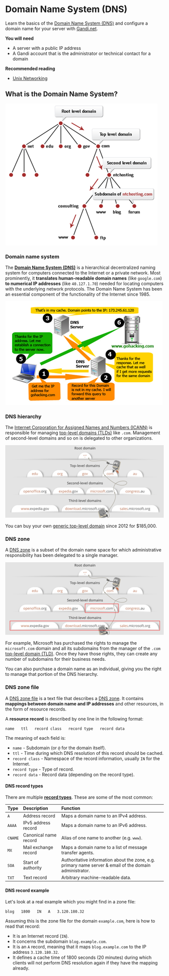 # Domain Name System (DNS)

Learn the basics of the [Domain Name System (DNS)][dns] and configure a domain name for your server with [Gandi.net][gandi].

<!-- slide-include ../../BANNER.md -->

**You will need**

* A server with a public IP address
* A Gandi account that is the administrator or technical contact for a domain

**Recommended reading**

* [Unix Networking](../unix-networking/)

<!-- START doctoc -->
<!-- END doctoc -->





## What is the Domain Name System?

<!-- slide-front-matter class: center, middle -->

<img class='w60' src='images/dns.gif' />

### Domain name system

The [**Domain Name System (DNS)**][dns] is a hierarchical decentralized naming system for computers connected to the Internet or a private network.
Most prominently, it **translates human-readable domain names** (like `google.com`) **to numerical IP addresses** (like `40.127.1.70`) needed for locating computers with the underlying network protocols.
The Domain Name System has been an essential component of the functionality of the Internet since 1985.

<p class='center'><img class='w70' src='images/dns.jpg' /></p>

### DNS hierarchy

The [Internet Corporation for Assigned Names and Numbers (ICANN)][icann] is responsible for managing [top-level domains (TLDs)][tld] like `.com`.
Management of second-level domains and so on is delegated to other organizations.

<p class='center'><img class='w80' src='images/dns-hierarchy.png' /></p>

You can buy your own [generic top-level domain][gtld] since 2012 for $185,000.

### DNS zone

A [DNS zone][dns-zone] is a subset of the domain name space for which administrative responsibility has been delegated to a single manager.

<p class='center'><img class='w70' src='images/dns-zone.png' /></p>

For example, Microsoft has purchased the rights to manage the `microsoft.com` domain and all its subdomains from the manager of the `.com` [top-level domain (TLD)][tld].
Once they have those rights, they can create any number of subdomains for their business needs.

You can also purchase a domain name as an individual, giving you the right to manage that portion of the DNS hierarchy.

### DNS zone file

A [DNS zone file][dns-zone-file] is a text file that describes a [DNS zone][dns-zone].
It contains **mappings between domain name and IP addresses** and other resources, in the form of resource records.

A **resource record** is described by one line in the following format:

```
name   ttl   record class   record type   record data
```

The meaning of each field is:

* `name` - Subdomain (or `@` for the domain itself).
* `ttl` - Time during which DNS resolution of this record should be cached.
* `record class` - Namespace of the record information, usually `IN` for the Internet.
* `record type` - Type of record.
* `record data` - Record data (depending on the record type).

#### DNS record types

There are multiple [**record types**][dns-record-types].
These are some of the most common:

Type    | Description           | Function
:---    | :---                  | :---
`A`     | Address record        | Maps a domain name to an IPv4 address.
`AAAA`  | IPv5 address record   | Maps a domain name to an IPv6 address.
`CNAME` | Canonical name record | Alias of one name to another (e.g. `www`).
`MX`    | Mail exchange record  | Maps a domain name to a list of message transfer agents.
`SOA`   | Start of authority    | Authoritative information about the zone, e.g. primary name server & email of the domain administrator.
`TXT`   | Text record           | Arbitrary machine-readable data.

#### DNS record example

Let's look at a real example which you might find in a zone file:

```
blog   1800   IN   A   3.120.180.32
```

Assuming this is the zone file for the domain `example.com`,
here is how to read that record:

* It is an Internet record (`IN`).
* It concerns the subdomain `blog.example.com`.
* It is an `A` record, meaning that it maps `blog.example.com` to the IP address `3.120.180.32`.
* It defines a cache time of 1800 seconds (20 minutes) during which clients will not perform DNS resolution again if they have the mapping already.





[dns]: https://en.wikipedia.org/wiki/Domain_Name_System
[dns-record-types]: https://en.wikipedia.org/wiki/List_of_DNS_record_types
[dns-zone]: https://en.wikipedia.org/wiki/DNS_zone
[dns-zone-file]: https://en.wikipedia.org/wiki/Zone_file
[gandi]: https://www.gandi.net/
[gtld]: https://en.wikipedia.org/wiki/Generic_top-level_domain
[icann]: https://en.wikipedia.org/wiki/ICANN
[tld]: https://en.wikipedia.org/wiki/Top-level_domain
